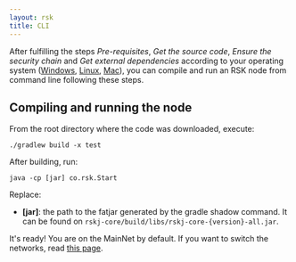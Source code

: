 ```yaml
---
layout: rsk
title: CLI
---
```


After fulfilling the steps *Pre-requisites*, *Get the source code*, *Ensure the security chain* and *Get external dependencies* according to your operating system ([Windows](/rsk/node/contribute/windows), [Linux](/rsk/node/contribute/linux), [Mac](/rsk/node/contribute/macos)), you can compile and run an RSK node from command line following these steps.

## Compiling and running the node

From the root directory where the code was downloaded, execute:

`./gradlew build -x test`

After building, run:

`java -cp [jar] co.rsk.Start`

Replace:

- **[jar]**: the path to the fatjar generated by the gradle shadow command. It can be found on `rskj-core/build/libs/rskj-core-{version}-all.jar`.

It's ready! 
You are on the MainNet by default. If you want to switch the networks, read [this page](Switching-networks).
